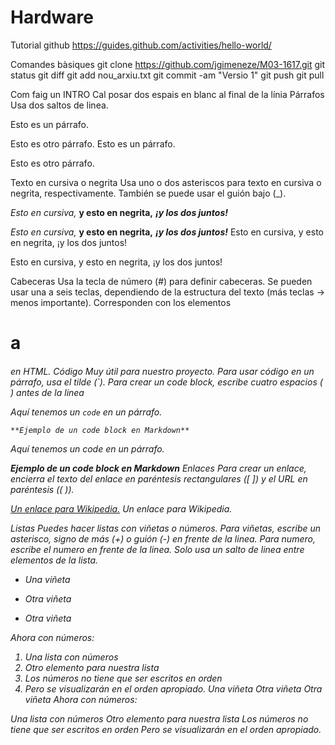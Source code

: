 # Hardware
Tutorial github
https://guides.github.com/activities/hello-world/

Comandes bàsiques
git clone https://github.com/jgimeneze/M03-1617.git
git status
git diff
git add nou_arxiu.txt
git commit -am "Versio 1"
git push
git pull

Com faig un INTRO
Cal posar dos espais en blanc al final de la línia
Párrafos
Usa dos saltos de linea.

Esto es un párrafo.

Esto es otro párrafo.
Esto es un párrafo.

Esto es otro párrafo.

Texto en cursiva o negrita
Usa uno o dos asteriscos para texto en cursiva o negrita, respectivamente. También se puede usar el guión bajo (_).

*Esto en cursiva,* **y esto en negrita,** ***¡y los dos juntos!***

_Esto en cursiva,_ __y esto en negrita,__ ___¡y los dos juntos!___
Esto en cursiva, y esto en negrita, ¡y los dos juntos!

Esto en cursiva, y esto en negrita, ¡y los dos juntos!

Cabeceras
Usa la tecla de número (#) para definir cabeceras. Se pueden usar una a seis teclas, dependiendo de la estructura del texto (más teclas → menos importante). Corresponden con los elementos <h1> a <h6> en HTML.
Código
Muy útil para nuestro proyecto. Para usar código en un párrafo, usa el tilde (`). Para crear un code block, escribe cuatro espacios ( ) antes de la linea

Aquí tenemos un `code` en un párrafo. 
    
    **Ejemplo de un code block en Markdown**
Aquí tenemos un code en un párrafo.

**Ejemplo de un code block en Markdown**
Enlaces
Para crear un enlace, encierra el texto del enlace en paréntesis rectangulares ([ ]) y el URL en paréntesis (( )).

[Un enlace para Wikipedia.](http://es.wikipedia.org/)
Un enlace para Wikipedia.

Listas
Puedes hacer listas con viñetas o números. Para viñetas, escribe un asterisco, signo de más (+) o guión (-) en frente de la linea. Para numero, escribe el numero en frente de la linea. Solo usa un salto de linea entre elementos de la lista.

* Una viñeta
+ Otra viñeta
- Otra viñeta

Ahora con números:

1. Una lista con números
2. Otro elemento para nuestra lista
4. Los números no tiene que ser escritos en orden
3. Pero se visualizarán en el orden apropiado. 
Una viñeta
Otra viñeta
Otra viñeta
Ahora con números:

Una lista con números
Otro elemento para nuestra lista
Los números no tiene que ser escritos en orden
Pero se visualizarán en el orden apropiado.
